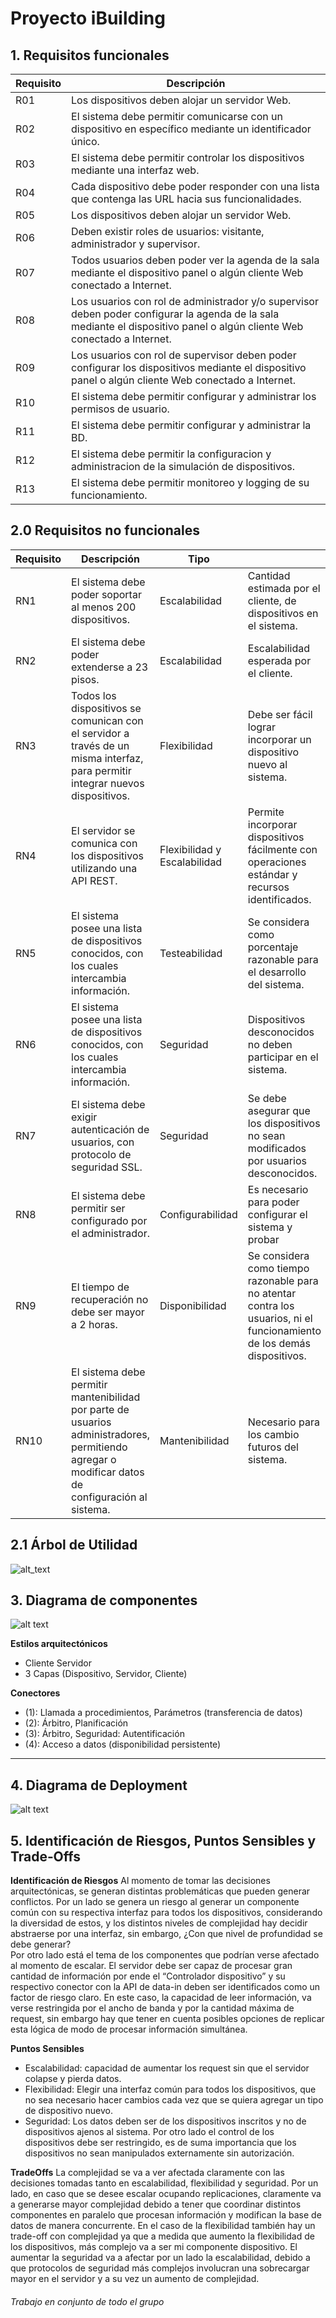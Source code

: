 Proyecto iBuilding
==================


## 1. Requisitos funcionales

<table>
	<thead>
		<tr>
			<th>Requisito</th>
			<th>Descripción</th>
		</tr>		
	</thead>
	<tbody>
		<tr>
			<td>R01</td>
			<td>Los dispositivos deben alojar un servidor Web.</td>
		</tr>
		<tr>
			<td>R02</td>
			<td>El sistema debe permitir comunicarse con un dispositivo en específico mediante un identificador único.</td>
		</tr>
		<tr>
			<td>R03</td>
			<td>El sistema debe permitir controlar los dispositivos mediante una interfaz web.</td>
		</tr>
		<tr>
			<td>R04</td>
			<td>Cada dispositivo debe poder responder con una lista que contenga las URL hacia sus funcionalidades.</td>
		</tr>
		<tr>
			<td>R05</td>
			<td>Los dispositivos deben alojar un servidor Web.</td>
		</tr>
		<tr>
			<td>R06</td>
			<td>Deben existir roles de usuarios: visitante, administrador y supervisor.</td>
		</tr>
		<tr>
			<td>R07</td>
			<td>Todos usuarios deben poder ver la agenda de la sala mediante el dispositivo panel o algún cliente Web conectado a Internet.</td>
		</tr>
		<tr>
			<td>R08</td>
			<td>Los usuarios con rol de administrador y/o supervisor deben poder configurar la agenda de la sala mediante el dispositivo panel o algún cliente Web conectado a Internet.</td>
		</tr>
		<tr>
			<td>R09</td>
			<td>Los usuarios con rol de supervisor deben poder configurar los dispositivos mediante el dispositivo panel o algún cliente Web conectado a Internet.</td>
		</tr>
		<tr>
			<td>R10</td>
			<td>El sistema debe permitir configurar y administrar los permisos de usuario.</td>
		</tr>
		<tr>
			<td>R11</td>
			<td>El sistema debe permitir configurar y administrar la BD.</td>
		</tr>
		<tr>
			<td>R12</td>
			<td>El sistema debe permitir la configuracion y administracion de la simulación de dispositivos.</td>
		</tr>
		<tr>
			<td>R13</td>
			<td>El sistema debe permitir monitoreo y logging de su funcionamiento.</td>
		</tr>
	</tbody>
</table>


## 2.0 Requisitos no funcionales

<table>
	<thead>
		<tr>
			<th>Requisito</th>
			<th>Descripción</th>
			<th>Tipo</th>
			<th></th>
		</tr>		
	</thead>
	<tbody>
		<tr>
			<td>RN1</td>
			<td>El sistema debe poder soportar al menos 200 dispositivos.</td>
			<td>Escalabilidad</td>
			<td>Cantidad estimada por el cliente, de dispositivos en el sistema.</td>
		</tr>
		<tr>
			<td>RN2</td>
			<td>El sistema debe poder extenderse a  23 pisos.</td>
			<td>Escalabilidad</td>
			<td>Escalabilidad esperada por el cliente.</td>
		</tr>
		<tr>
			<td>RN3</td>
			<td>Todos los dispositivos se comunican con el servidor a través de un misma interfaz, para permitir integrar nuevos dispositivos.</td>
			<td>Flexibilidad</td>
			<td>Debe ser fácil lograr incorporar un dispositivo nuevo al sistema.</td>
		</tr>
		<tr>
			<td>RN4</td>
			<td>El servidor se comunica con los dispositivos utilizando una API REST.</td>
			<td>Flexibilidad y Escalabilidad</td>
			<td>Permite incorporar dispositivos fácilmente con operaciones estándar y recursos identificados.</td>
		</tr>
		<tr>
			<td>RN5</td>
			<td>El sistema posee una lista de dispositivos conocidos, con los cuales intercambia información.</td>
			<td>Testeabilidad</td>
			<td>Se considera como porcentaje razonable para el desarrollo del sistema.</td>
		</tr>
		<tr>
			<td>RN6</td>
			<td>El sistema posee una lista de dispositivos conocidos, con los cuales intercambia información.</td>
			<td>Seguridad</td>
			<td>Dispositivos desconocidos no deben participar en el sistema.</td>
		</tr>
		<tr>
			<td>RN7</td>
			<td>El sistema debe exigir autenticación de usuarios, con protocolo de seguridad SSL.</td>
			<td>Seguridad</td>
			<td>Se debe asegurar que los dispositivos no sean modificados por usuarios desconocidos.</td>
		</tr>	
        <tr>
			<td>RN8</td>
			<td>El sistema debe permitir ser configurado por el administrador.</td>
			<td>Configurabilidad</td>
			<td>Es necesario para poder configurar el sistema y probar</td>
		</tr>
        <tr>
			<td>RN9</td>
			<td>El tiempo de recuperación no debe ser mayor a 2 horas.</td>
			<td>Disponibilidad</td>
			<td>Se considera como tiempo razonable para no atentar contra los usuarios, ni el funcionamiento de los demás dispositivos.</td>
		</tr>
        <tr>
			<td>RN10</td>
			<td>El sistema debe permitir mantenibilidad por parte de usuarios administradores, permitiendo agregar o modificar datos de configuración al sistema.</td>
			<td>Mantenibilidad</td>
			<td>Necesario para los cambio futuros del sistema.</td>
		</tr>
	</tbody>
</table>

## 2.1 Árbol de Utilidad

![alt_text][diagram0]

[diagram0]: https://github.com/lhpaul/iBuilding/raw/master/img/DiagramaUtilidad.png "Diagrama de Utilidad"

## 3. Diagrama de componentes


![alt text][diagram1]

[diagram1]: https://github.com/lhpaul/iBuilding/raw/master/img/package_diagram.png "Diagrama de componentes"

**Estilos arquitectónicos**
- Cliente Servidor
- 3 Capas (Dispositivo, Servidor, Cliente)


**Conectores**
- (1): Llamada a procedimientos, Parámetros (transferencia de datos)
- (2): Árbitro, Planificación
- (3): Árbitro, Seguridad: Autentificación
- (4): Acceso a datos (disponibilidad persistente)

---

## 4. Diagrama de Deployment


![alt text][diagram2]

[diagram2]: https://github.com/lhpaul/iBuilding/raw/master/img/DiagramaDeployment.png "Diagrama de Deployment"

## 5. Identificación de Riesgos, Puntos Sensibles y Trade‐Offs

**Identificación de Riesgos**
Al momento de tomar las decisiones arquitectónicas, se generan distintas problemáticas que pueden generar conflictos. Por un lado se genera un riesgo al generar un componente común con su respectiva interfaz para todos los dispositivos,  considerando la diversidad de estos, y los distintos niveles de complejidad hay decidir abstraerse por una interfaz, sin embargo, ¿Con que nivel de profundidad se debe generar?  
Por otro lado está el tema de los componentes que podrían verse afectado al momento de escalar. El servidor debe ser capaz de procesar gran cantidad de información por ende el “Controlador dispositivo” y su respectivo conector con la API de data-in deben ser identificados como un factor de riesgo claro.  En este caso, la capacidad de leer información, va verse restringida por el ancho de banda y por la cantidad máxima de request, sin embargo hay que tener en cuenta posibles opciones de replicar esta lógica de modo de procesar información simultánea.

**Puntos Sensibles**
- Escalabilidad: capacidad de aumentar los request sin que el servidor colapse y pierda datos.
- Flexibilidad: Elegir una interfaz común para todos los dispositivos,  que no sea necesario hacer cambios cada vez que se quiera agregar un tipo de dispositivo nuevo.
- Seguridad: Los datos deben ser de los dispositivos inscritos y no de dispositivos ajenos al sistema. Por otro lado el control de los dispositivos debe ser restringido, es de suma importancia que los dispositivos no sean manipulados externamente sin autorización. 

**TradeOffs** 
La complejidad se va a ver afectada claramente con las decisiones tomadas tanto en escalabilidad, flexibilidad y seguridad. Por un lado, en caso que se desee escalar ocupando replicaciones, claramente va a generarse mayor complejidad debido a tener que coordinar distintos componentes en paralelo que procesan información y modifican la base de datos de manera concurrente. 
En el caso de la flexibilidad también hay un trade-off con complejidad ya que a medida que aumento la flexibilidad de los dispositivos, más complejo va a ser mi componente dispositivo. 
El aumentar la seguridad va a afectar por un lado la escalabilidad, debido a que protocolos de seguridad más complejos involucran una sobrecargar mayor en el servidor y a su vez un aumento de complejidad.  

 


###### Trabajo en conjunto de todo el grupo
